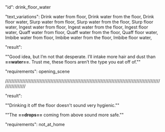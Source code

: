 "id": drink_floor_water

"text_variations":
Drink water from floor, Drink water from the floor, Drink floor water, Slurp water from floor, Slurp water from the floor, Slurp floor water, Ingest water from floor, Ingest water from the floor, Ingest floor water, Quaff water from floor, Quaff water from the floor, Quaff floor water, Imbibe water from floor, Imbibe water from the floor, Imbibe floor water,

"result":

""Good idea, but I’m not that desperate. I’ll intake more hair and dust than **==water==**. Trust me, these floors aren’t the type you eat off of.""

"requirements": opening_scene

////////////////////////////////////////////////////////////////////////////////////////////////////////////////

"result":

""Drinking it off the floor doesn't sound very hygienic.""

""The **==drops==** coming from above sound more safe.""

"requirements": not_at_home